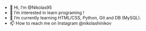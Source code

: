 - 👋 Hi, I’m @Nikolas95
- 👀 I’m interested in learn programing !
- 🌱 I’m currently learning HTML/CSS, Python, Git and DB (MySQL).
- 📫 How to reach me on Instagram @nikolashinikov

<!---
Nikolas95/Nikolas95 is a ✨ special ✨ repository because its `README.md` (this file) appears on your GitHub profile.
You can click the Preview link to take a look at your changes.
--->
